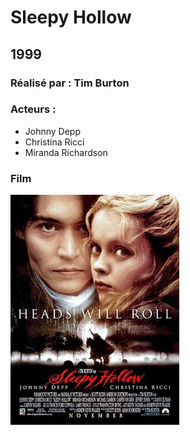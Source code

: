   # Sleepy Hollow

  ## 1999

  ### Réalisé par : Tim Burton
  
  ### Acteurs :
  - Johnny Depp
  - Christina Ricci
  - Miranda Richardson

  ### Film
  ![alt text](https://github.com/marcelagondro/Films-TinBurton/blob/main/img/Sleepy_hollow_ver2.jpg "Github img")
